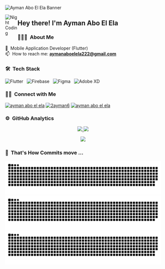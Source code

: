 ![Ayman Abo El Ela Banner](https://media.giphy.com/media/LmNwrBhejkK9EFP504/giphy.gif)

<img alt="Night Coding" src="./assets/Hand%20Wave.gif" width='40' align="left"/>

<h2 align="left">Hey there! I'm Ayman Abo El Ela</h2>

### 👨🏻‍💻 &nbsp;About Me  
🌱 &nbsp;Mobile Application Developer (Flutter)  
📫 &nbsp;How to reach me: **aymanaboelela222@gmail.com**  

### 🛠 &nbsp;Tech Stack  
![Flutter](https://www.vectorlogo.zone/logos/flutterio/flutterio-icon.svg) &nbsp;
![Firebase](https://www.vectorlogo.zone/logos/firebase/firebase-icon.svg) &nbsp;
![Figma](https://www.vectorlogo.zone/logos/figma/figma-icon.svg) &nbsp;
![Adobe XD](https://cdn.worldvectorlogo.com/logos/adobe-xd.svg) &nbsp;

### 🤝🏻 &nbsp;Connect with Me  
<p align="left">
<a href="https://fb.com/aymanaboelela" target="blank"><img align="center" src="https://raw.githubusercontent.com/rahuldkjain/github-profile-readme-generator/master/src/images/icons/Social/facebook.svg" alt="ayman abo el ela" height="30" width="40" /></a>
<a href="https://instagram.com/2ayman6" target="blank"><img align="center" src="https://raw.githubusercontent.com/rahuldkjain/github-profile-readme-generator/master/src/images/icons/Social/instagram.svg" alt="2ayman6" height="30" width="40" /></a>
<a href="https://www.youtube.com/c/aymanaboelela" target="blank"><img align="center" src="https://raw.githubusercontent.com/rahuldkjain/github-profile-readme-generator/master/src/images/icons/Social/youtube.svg" alt="ayman abo el ela" height="30" width="40" /></a>
</p>

### ⚙️ &nbsp;GitHub Analytics  
<p align="center">   
<a href="https://github.com/aymanaboelela">     
<img height="180em" src="https://github-readme-stats-eight-theta.vercel.app/api?username=aymanaboelela&show_icons=true&theme=algolia&include_all_commits=true&count_private=true"/>   
</a>   
<a href="https://github.com/aymanaboelela">     
<img height="180em" src="https://github-readme-stats-eight-theta.vercel.app/api/top-langs/?username=aymanaboelela&layout=compact&langs_count=8&theme=algolia"/>   
</a> 
</p>

<p align="center">   
<img height="180em" src="https://github-readme-streak-stats.herokuapp.com/?user=aymanaboelela&theme=dark&hide_border=true"/> 
</p>

### 🐍 &nbsp;That's How Commits move ...
<div align="center">   
<a href="https://github.com/aymanaboelela/">   
<img src="https://github.com/1999AZZAR/1999AZZAR/blob/readme/resources/img/grid-snake.svg" alt="snake" /></a> 
</div>

<div align="center">   
<a href="https://github.com/aymanaboelela/">   
<img src="https://github.com/Platane/snk/raw/output/github-contribution-grid-snake.svg" alt="contribution-snake" /></a> 
</div>  
<div align="center">   
<a href="https://github.com/aymanaboelela/">   
<img src="https://github.com/1999AZZAR/1999AZZAR/blob/readme/resources/img/grid-snake.svg" alt="snake" /></a> 
</div>
